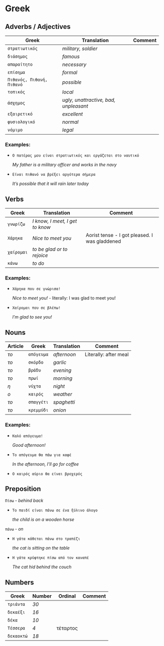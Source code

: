 
# Greek


##  Adverbs / Adjectives 

| Greek | Translation | Comment |
|-------|-------------|---------|
 | `στρατιωτικός` | *military, soldier* |  |
 | `διάσημος` | *famous* |  |
 | `απαραίτητο` | *necessary* |  |
 | `επίσημα` | *formal* |  |
 | `Πιθανός, Πιθανή, Πιθανό` | *possible* |  |
 | `τοπικός` | *local* |  |
 | `άσχημος` | *ugly, unattractive, bad, unpleasant* |  |
 | `εξαιρετικό` | *excellent* |  |
 | `φυσιολογικό` | *normal* |  |
 | `νόμιμο` | *legal* |  |

### Examples:

- `Ο πατέρας μου είναι στρατιωτικός και εργάζεται στο ναυτικό`
        
    *My father is a military officer and works in the navy*

- `Είναι πιθανό να βρέξει αργότερα σήμερα`
        
    *It’s possible that it will rain later today*



## Verbs

| Greek | Translation | Comment |
|-------|-------------|---------|
| `γνωρίζω` | *I know, I meet, I get to know* |  |
| `Χάρηκα` | *Nice to meet you* | Aorist tense - I got pleased. I was gladdened |
| `χαίρομαι` | *to be glad or to rejoice* |  |
| `κάνω` | *to do* |  |

### Examples:

- `Χάρηκα που σε γνώρισα!`
        
    *Nice to meet you!* - literally: I was glad to meet you!

- `Χαίρομαι που σε βλέπω!`
        
    *I’m glad to see you!*



## Nouns

| Article | Greek | Translation | Comment |
|---------|-------|-------------|---------|
| *το* | `απόγευμα` | *afternoon* | Literally: after meal |
| *το* | `σκόρδο` | *garlic* |  |
| *το* | `βράδυ` | *evening* |  |
| *το* | `πρωί` | *morning* |  |
| *η* | `νύχτα` | *night* |  |
| *ο* | `καιρός` | *weather* |  |
| *το* | `σπαγγέτι` | *spaghetti* |  |
| *το* | `κρεμμύδι` | *onion* |  |

### Examples:

- `Καλό απόγευμα!`
        
    *Good afternoon!*

- `Το απόγευμα θα πάω για καφέ`
        
    *In the afternoon, I’ll go for coffee*

- `Ο καιρός αύριο θα είναι βροχερός`
    


## Preposition


`Πίσω` - *behind back*


- `Το παιδί είναι πάνω σε ένα ξύλινο άλογο`
        
    *the child is on a wooden horse*

`πάνω` - *on*


- `Η γάτα κάθεται πάνω στο τραπέζι`
        
    *the cat is sitting on the table*
- `Η γάτα κρύφτηκε πίσω από τον καναπέ`
        
    *The cat hid behind the couch*


## Numbers

| Greek | Number | Ordinal | Comment |
|-------|--------|---------|---------|
| `τριάντα` | *30* |  |  |
| `δεκαέξι` | *16* |  |  |
| `δέκα` | *10* |  |  |
| `Τέσσερα` | *4* | τέταρτος |  |
| `δεκαοκτώ` | *18* |  |  |

